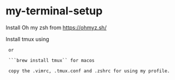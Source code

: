 # my-terminal-setup

Install Oh my zsh from https://ohmyz.sh/

Install tmux using 

```sudo apt-get install tmux''' for linux
 or 
 
 ```brew install tmux`` for macos
 
 copy the .vimrc, .tmux.conf and .zshrc for using my profile.

